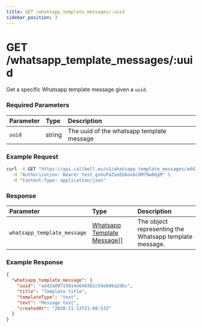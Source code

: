 ```yaml
---
title: GET /whatsapp_template_messages/:uuid
sidebar_position: 3
---
```


# GET /whatsapp_template_messages/:uuid

Get a specific Whatsapp template message given a `uuid`.

### Required Parameters

| Parameter | Type   | Description                               |
| :-------- | :----- | :---------------------------------------- |
| `uuid`    | string | The uuid of the whatsapp template message |

### Example Request

```bash title=request.sh
curl -X GET "https://api.callbell.eu/v1/whatsapp_template_messages/ad42a09715814e6483b1c5debd6a2dbc" \
  -H "Authorization: Bearer test_gshuPaZoeEG6ovbc8M79w0QyM" \
  -H "Content-Type: application/json"
```

### Response

| Parameter                   | Type                                                                                 | Description                                            |
| :-------------------------- | :----------------------------------------------------------------------------------- | :----------------------------------------------------- |
| `whatsapp_template_message` | [Whatsapp Template Message[]](/api_reference/object_types/whatsapp_template_message) | The object representing the Whatsapp template message. |

### Example Response

```json title=response.json
{
  "whatsapp_template_message": {
    "uuid": "ad42a09715814e6483b1c5debd6a2dbc",
    "title": "Template title",
    "templateType": "text",
    "text": "Message text",
    "createdAt": "2020-11-13T21:08:53Z"
  }
}
```
